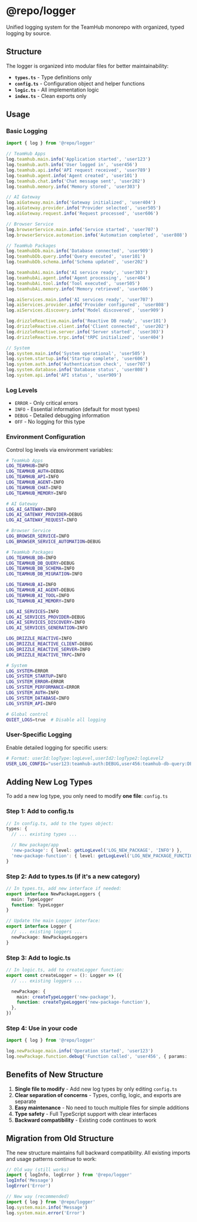 # @repo/logger

Unified logging system for the TeamHub monorepo with organized, typed logging by source.

## Structure

The logger is organized into modular files for better maintainability:

- **`types.ts`** - Type definitions only
- **`config.ts`** - Configuration object and helper functions
- **`logic.ts`** - All implementation logic
- **`index.ts`** - Clean exports only

## Usage

### Basic Logging

```typescript
import { log } from '@repo/logger'

// TeamHub Apps
log.teamhub.main.info('Application started', 'user123')
log.teamhub.auth.info('User logged in', 'user456')
log.teamhub.api.info('API request received', 'user789')
log.teamhub.agent.info('Agent created', 'user101')
log.teamhub.chat.info('Chat message sent', 'user202')
log.teamhub.memory.info('Memory stored', 'user303')

// AI Gateway
log.aiGateway.main.info('Gateway initialized', 'user404')
log.aiGateway.provider.info('Provider selected', 'user505')
log.aiGateway.request.info('Request processed', 'user606')

// Browser Service
log.browserService.main.info('Service started', 'user707')
log.browserService.automation.info('Automation completed', 'user808')

// TeamHub Packages
log.teamhubDb.main.info('Database connected', 'user909')
log.teamhubDb.query.info('Query executed', 'user101')
log.teamhubDb.schema.info('Schema updated', 'user202')

log.teamhubAi.main.info('AI service ready', 'user303')
log.teamhubAi.agent.info('Agent processing', 'user404')
log.teamhubAi.tool.info('Tool executed', 'user505')
log.teamhubAi.memory.info('Memory retrieved', 'user606')

log.aiServices.main.info('AI services ready', 'user707')
log.aiServices.provider.info('Provider configured', 'user808')
log.aiServices.discovery.info('Model discovered', 'user909')

log.drizzleReactive.main.info('Reactive DB ready', 'user101')
log.drizzleReactive.client.info('Client connected', 'user202')
log.drizzleReactive.server.info('Server started', 'user303')
log.drizzleReactive.trpc.info('tRPC initialized', 'user404')

// System
log.system.main.info('System operational', 'user505')
log.system.startup.info('Startup complete', 'user606')
log.system.auth.info('Authentication check', 'user707')
log.system.database.info('Database status', 'user808')
log.system.api.info('API status', 'user909')
```

### Log Levels

- `ERROR` - Only critical errors
- `INFO` - Essential information (default for most types)
- `DEBUG` - Detailed debugging information
- `OFF` - No logging for this type

### Environment Configuration

Control log levels via environment variables:

```bash
# TeamHub Apps
LOG_TEAMHUB=INFO
LOG_TEAMHUB_AUTH=DEBUG
LOG_TEAMHUB_API=INFO
LOG_TEAMHUB_AGENT=INFO
LOG_TEAMHUB_CHAT=INFO
LOG_TEAMHUB_MEMORY=INFO

# AI Gateway
LOG_AI_GATEWAY=INFO
LOG_AI_GATEWAY_PROVIDER=DEBUG
LOG_AI_GATEWAY_REQUEST=INFO

# Browser Service
LOG_BROWSER_SERVICE=INFO
LOG_BROWSER_SERVICE_AUTOMATION=DEBUG

# TeamHub Packages
LOG_TEAMHUB_DB=INFO
LOG_TEAMHUB_DB_QUERY=DEBUG
LOG_TEAMHUB_DB_SCHEMA=INFO
LOG_TEAMHUB_DB_MIGRATION=INFO

LOG_TEAMHUB_AI=INFO
LOG_TEAMHUB_AI_AGENT=DEBUG
LOG_TEAMHUB_AI_TOOL=INFO
LOG_TEAMHUB_AI_MEMORY=INFO

LOG_AI_SERVICES=INFO
LOG_AI_SERVICES_PROVIDER=DEBUG
LOG_AI_SERVICES_DISCOVERY=INFO
LOG_AI_SERVICES_GENERATION=INFO

LOG_DRIZZLE_REACTIVE=INFO
LOG_DRIZZLE_REACTIVE_CLIENT=DEBUG
LOG_DRIZZLE_REACTIVE_SERVER=INFO
LOG_DRIZZLE_REACTIVE_TRPC=INFO

# System
LOG_SYSTEM=ERROR
LOG_SYSTEM_STARTUP=INFO
LOG_SYSTEM_ERROR=ERROR
LOG_SYSTEM_PERFORMANCE=ERROR
LOG_SYSTEM_AUTH=INFO
LOG_SYSTEM_DATABASE=INFO
LOG_SYSTEM_API=INFO

# Global control
QUIET_LOGS=true  # Disable all logging
```

### User-Specific Logging

Enable detailed logging for specific users:

```bash
# Format: userId:logType:logLevel,userId2:logType2:logLevel2
USER_LOG_CONFIG="user123:teamhub-auth:DEBUG,user456:teamhub-db-query:DEBUG"
```

## Adding New Log Types

To add a new log type, you only need to modify **one file**: `config.ts`

### Step 1: Add to config.ts

```typescript
// In config.ts, add to the types object:
types: {
  // ... existing types ...

  // New package/app
  'new-package': { level: getLogLevel('LOG_NEW_PACKAGE', 'INFO') },
  'new-package-function': { level: getLogLevel('LOG_NEW_PACKAGE_FUNCTION', 'INFO') },
}
```

### Step 2: Add to types.ts (if it's a new category)

```typescript
// In types.ts, add new interface if needed:
export interface NewPackageLoggers {
  main: TypeLogger
  function: TypeLogger
}

// Update the main Logger interface:
export interface Logger {
  // ... existing loggers ...
  newPackage: NewPackageLoggers
}
```

### Step 3: Add to logic.ts

```typescript
// In logic.ts, add to createLogger function:
export const createLogger = (): Logger => ({
  // ... existing loggers ...

  newPackage: {
    main: createTypeLogger('new-package'),
    function: createTypeLogger('new-package-function'),
  },
})
```

### Step 4: Use in your code

```typescript
import { log } from '@repo/logger'

log.newPackage.main.info('Operation started', 'user123')
log.newPackage.function.debug('Function called', 'user456', { params: 'data' })
```

## Benefits of New Structure

1. **Single file to modify** - Add new log types by only editing `config.ts`
2. **Clear separation of concerns** - Types, config, logic, and exports are separate
3. **Easy maintenance** - No need to touch multiple files for simple additions
4. **Type safety** - Full TypeScript support with clear interfaces
5. **Backward compatibility** - Existing code continues to work

## Migration from Old Structure

The new structure maintains full backward compatibility. All existing imports and usage patterns continue to work:

```typescript
// Old way (still works)
import { logInfo, logError } from '@repo/logger'
logInfo('Message')
logError('Error')

// New way (recommended)
import { log } from '@repo/logger'
log.system.main.info('Message')
log.system.main.error('Error')
```
